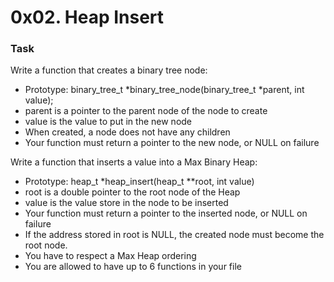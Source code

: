 # 0x02. Heap Insert

### Task

Write a function that creates a binary tree node:

* Prototype: binary_tree_t *binary_tree_node(binary_tree_t *parent, int value);
* parent is a pointer to the parent node of the node to create
* value is the value to put in the new node
* When created, a node does not have any children
* Your function must return a pointer to the new node, or NULL on failure

Write a function that inserts a value into a Max Binary Heap:

* Prototype: heap_t *heap_insert(heap_t **root, int value)
* root is a double pointer to the root node of the Heap
* value is the value store in the node to be inserted
* Your function must return a pointer to the inserted node, or NULL on failure
* If the address stored in root is NULL, the created node must become the root node.
* You have to respect a Max Heap ordering
* You are allowed to have up to 6 functions in your file